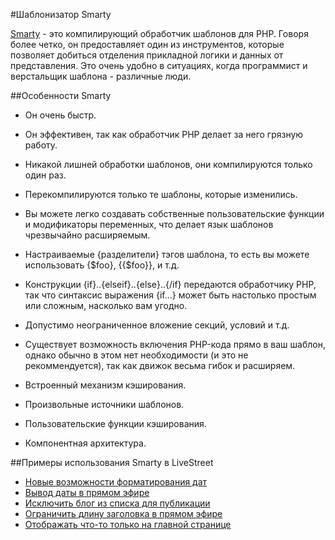 #Шаблонизатор Smarty

[Smarty](http://www.smarty.net/) - это компилирующий обработчик шаблонов для PHP. Говоря более четко, он предоставляет один из инструментов, которые позволяет добиться отделения прикладной логики и данных от представления. Это очень удобно в ситуациях, когда программист и верстальщик шаблона - различные люди. 

##Особенности Smarty

* Он очень быстр.

* Он эффективен, так как обработчик PHP делает за него грязную работу.

* Никакой лишней обработки шаблонов, они компилируются только один раз.

* Перекомпилируются только те шаблоны, которые изменились.

* Вы можете легко создавать собственные пользовательские функции и модификаторы переменных, что делает язык шаблонов чрезвычайно расширяемым.

* Настраиваемые {разделители} тэгов шаблона, то есть вы можете использовать {$foo}, {{$foo}}, <!--{$foo}--> и т.д.

* Конструкции {if}..{elseif}..{else}..{/if} передаются обработчику PHP, так что синтаксис выражения {if...} может быть настолько простым или сложным, насколько вам угодно.

* Допустимо неограниченное вложение секций, условий и т.д.

* Существует возможность включения PHP-кода прямо в ваш шаблон, однако обычно в этом нет необходимости (и это не рекоммендуется), так как движок весьма гибок и расширяем.

* Встроенный механизм кэширования.

* Произвольные источники шаблонов.

* Пользовательские функции кэширования.

* Компонентная архитектура.

##Примеры использования Smarty в LiveStreet
* [Новые возможности форматирования дат](http://livestreet.ru/blog/dev_documentation/3357.html)
* [Вывод даты в прямом эфире](http://livestreet.ru/blog/2638.html)
* [Исключить блог из списка для публикации](http://livestreet.ru/blog/questions/11024.html#comment169406)
* [Ограничить длину заголовка в прямом эфире](http://livestreet.ru/blog/10998.html#comment169138)
* [Отображать что-то только на главной странице](http://livestreet.ru/blog/10175.html#comment156059)